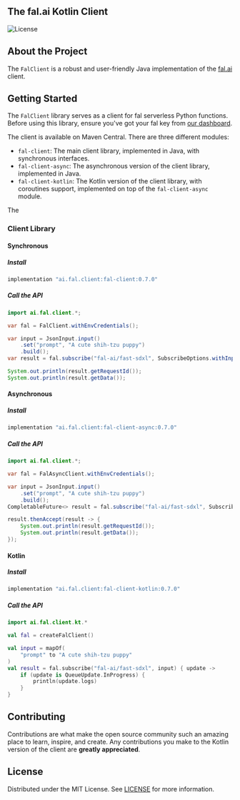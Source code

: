 ## The fal.ai Kotlin Client

![License](https://img.shields.io/badge/license-MIT-blue)

## About the Project

The `FalClient` is a robust and user-friendly Java implementation of the [fal.ai](https://fal.ai) client.

## Getting Started

The `FalClient` library serves as a client for fal serverless Python functions. Before using this library, ensure you've got your fal key from [our dashboard](https://fal.ai/dashboard/keys).

The client is available on Maven Central. There are three different modules:

- `fal-client`: The main client library, implemented in Java, with synchronous interfaces.
- `fal-client-async`: The asynchronous version of the client library, implemented in Java.
- `fal-client-kotlin`: The Kotlin version of the client library, with coroutines support, implemented on top of the `fal-client-async` module.

The

### Client Library


#### Synchronous

##### Install

```groovy
implementation "ai.fal.client:fal-client:0.7.0"
```

##### Call the API

```java
import ai.fal.client.*;

var fal = FalClient.withEnvCredentials();

var input = JsonInput.input()
    .set("prompt", "A cute shih-tzu puppy")
    .build();
var result = fal.subscribe("fal-ai/fast-sdxl", SubscribeOptions.withInput(input));

System.out.println(result.getRequestId());
System.out.println(result.getData());
```

#### Asynchronous

##### Install

```groovy
implementation "ai.fal.client:fal-client-async:0.7.0"
```

##### Call the API

```java
import ai.fal.client.*;

var fal = FalAsyncClient.withEnvCredentials();

var input = JsonInput.input()
    .set("prompt", "A cute shih-tzu puppy")
    .build();
CompletableFuture<> result = fal.subscribe("fal-ai/fast-sdxl", SubscribeOptions.withInput(input));

result.thenAccept(result -> {
    System.out.println(result.getRequestId());
    System.out.println(result.getData());
});
```

#### Kotlin

##### Install

```groovy
implementation "ai.fal.client:fal-client-kotlin:0.7.0"
```

##### Call the API

```kotlin
import ai.fal.client.kt.*

val fal = createFalClient()

val input = mapOf(
    "prompt" to "A cute shih-tzu puppy"
)
val result = fal.subscribe("fal-ai/fast-sdxl", input) { update ->
    if (update is QueueUpdate.InProgress) {
        println(update.logs)
    }
}
```

## Contributing

Contributions are what make the open source community such an amazing place to learn, inspire, and create. Any contributions you make to the Kotlin version of the client are **greatly appreciated**.

## License

Distributed under the MIT License. See [LICENSE](https://github.com/fal-ai/serverless-client-swift/blob/main/LICENSE) for more information.
